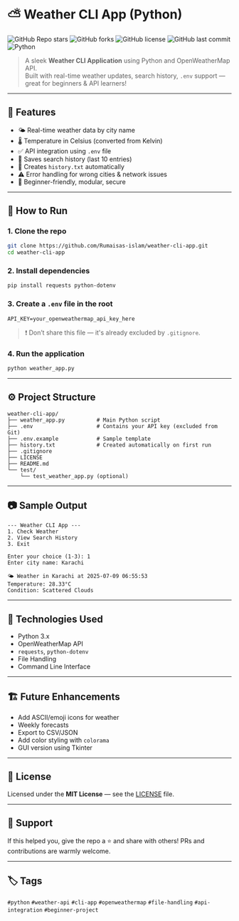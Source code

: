 # ⛅ Weather CLI App (Python)

![GitHub Repo stars](https://img.shields.io/github/stars/Rumaisas-islam/weather-cli-app?style=flat-square)
![GitHub forks](https://img.shields.io/github/forks/Rumaisas-islam/weather-cli-app?style=flat-square)
![GitHub license](https://img.shields.io/github/license/Rumaisas-islam/weather-cli-app?style=flat-square)
![GitHub last commit](https://img.shields.io/github/last-commit/Rumaisas-islam/weather-cli-app?style=flat-square)
![Python](https://img.shields.io/badge/Made%20with-Python-blue?style=flat-square)

> A sleek **Weather CLI Application** using Python and OpenWeatherMap API.  
> Built with real-time weather updates, search history, `.env` support — great for beginners & API learners!

---

## 📌 Features

- 🌤️ Real-time weather data by city name
- 🌡️ Temperature in Celsius (converted from Kelvin)
- ✅ API integration using `.env` file
- 📝 Saves search history (last 10 entries)
- 📂 Creates `history.txt` automatically
- ⚠️ Error handling for wrong cities & network issues
- 🧠 Beginner-friendly, modular, secure

---

## 🚀 How to Run

### 1. Clone the repo

```bash
git clone https://github.com/Rumaisas-islam/weather-cli-app.git
cd weather-cli-app
```

### 2. Install dependencies

```bash
pip install requests python-dotenv
```

### 3. Create a `.env` file in the root

```env
API_KEY=your_openweathermap_api_key_here
```

> ❗ Don’t share this file — it's already excluded by `.gitignore`.

### 4. Run the application

```bash
python weather_app.py
```

---

## ⚙️ Project Structure

```
weather-cli-app/
├── weather_app.py          # Main Python script
├── .env                    # Contains your API key (excluded from Git)
├── .env.example            # Sample template
├── history.txt             # Created automatically on first run
├── .gitignore
├── LICENSE
├── README.md
└── test/
    └── test_weather_app.py (optional)
```

---

## 📷 Sample Output

```plaintext
--- Weather CLI App ---
1. Check Weather
2. View Search History
3. Exit

Enter your choice (1-3): 1
Enter city name: Karachi

🌤️ Weather in Karachi at 2025-07-09 06:55:53
Temperature: 28.33°C
Condition: Scattered Clouds
```

---

## 🧠 Technologies Used

* Python 3.x
* OpenWeatherMap API
* `requests`, `python-dotenv`
* File Handling
* Command Line Interface

---

## 🏗️ Future Enhancements

* Add ASCII/emoji icons for weather
* Weekly forecasts
* Export to CSV/JSON
* Add color styling with `colorama`
* GUI version using Tkinter

---

## 🧾 License

Licensed under the **MIT License** — see the [LICENSE](LICENSE) file.

---

## 🙌 Support

If this helped you, give the repo a ⭐ and share with others!
PRs and contributions are warmly welcome.

---

## 🏷️ Tags

`#python` `#weather-api` `#cli-app` `#openweathermap` `#file-handling` `#api-integration` `#beginner-project`